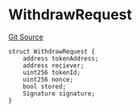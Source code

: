 # WithdrawRequest
[Git Source](https://github.com-treasure/TreasureProject/spellcaster-facets/blob/e61aea147da628641c6f090a95c62cf081f729f5/src/StakingERC721.sol)


```solidity
struct WithdrawRequest {
    address tokenAddress;
    address reciever;
    uint256 tokenId;
    uint256 nonce;
    bool stored;
    Signature signature;
}
```

